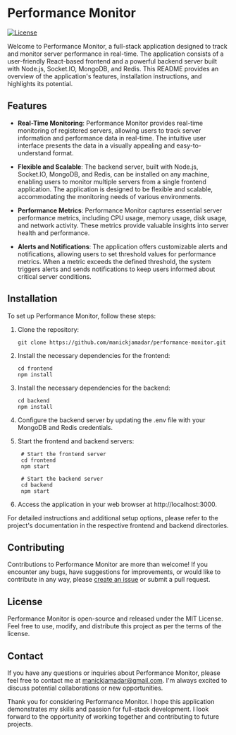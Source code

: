 # Performance Monitor

[![License](https://img.shields.io/badge/license-MIT-blue.svg)](https://opensource.org/licenses/MIT)

Welcome to Performance Monitor, a full-stack application designed to track and monitor server performance in real-time. The application consists of a user-friendly React-based frontend and a powerful backend server built with Node.js, Socket.IO, MongoDB, and Redis. This README provides an overview of the application's features, installation instructions, and highlights its potential.

## Features

- **Real-Time Monitoring**: Performance Monitor provides real-time monitoring of registered servers, allowing users to track server information and performance data in real-time. The intuitive user interface presents the data in a visually appealing and easy-to-understand format.

- **Flexible and Scalable**: The backend server, built with Node.js, Socket.IO, MongoDB, and Redis, can be installed on any machine, enabling users to monitor multiple servers from a single frontend application. The application is designed to be flexible and scalable, accommodating the monitoring needs of various environments.

- **Performance Metrics**: Performance Monitor captures essential server performance metrics, including CPU usage, memory usage, disk usage, and network activity. These metrics provide valuable insights into server health and performance.

- **Alerts and Notifications**: The application offers customizable alerts and notifications, allowing users to set threshold values for performance metrics. When a metric exceeds the defined threshold, the system triggers alerts and sends notifications to keep users informed about critical server conditions.

## Installation

To set up Performance Monitor, follow these steps:

1. Clone the repository:

   ```shell
   git clone https://github.com/manickjamadar/performance-monitor.git

2. Install the necessary dependencies for the frontend:
   ```shell
   cd frontend
   npm install

3. Install the necessary dependencies for the backend:
   ```shell
   cd backend
   npm install
   
4. Configure the backend server by updating the .env file with your MongoDB and Redis credentials.
5. Start the frontend and backend servers:
   ```shell
    # Start the frontend server
    cd frontend
    npm start

    # Start the backend server
    cd backend
    npm start

6. Access the application in your web browser at http://localhost:3000.

For detailed instructions and additional setup options, please refer to the project's documentation in the respective frontend and backend directories.

## Contributing
Contributions to Performance Monitor are more than welcome! If you encounter any bugs, have suggestions for improvements, or would like to contribute in any way, please [create an issue](https://github.com/manickjamadar/performance-monitor/issues) or submit a pull request.

## License
Performance Monitor is open-source and released under the MIT License. Feel free to use, modify, and distribute this project as per the terms of the license.

## Contact
If you have any questions or inquiries about Performance Monitor, please feel free to contact me at [manickjamadar@gmail.com](mailto:manickjamadar@gmail.com). I'm always excited to discuss potential collaborations or new opportunities.

Thank you for considering Performance Monitor. I hope this application demonstrates my skills and passion for full-stack development. I look forward to the opportunity of working together and contributing to future projects.
